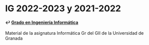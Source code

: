 # IG 2022-2023 y 2021-2022
#### ↩️ [Grado en Ingeniería Informática](https://github.com/clarasdfgh/GII)
Material de la asignatura Informática Gr del GII de la Universidad de Granada
